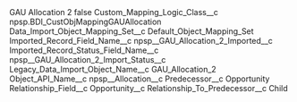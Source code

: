 <?xml version="1.0" encoding="UTF-8"?>
<CustomMetadata xmlns="http://soap.sforce.com/2006/04/metadata" xmlns:xsi="http://www.w3.org/2001/XMLSchema-instance" xmlns:xsd="http://www.w3.org/2001/XMLSchema">
    <label>GAU Allocation 2</label>
    <protected>false</protected>
    <values>
        <field>Custom_Mapping_Logic_Class__c</field>
        <value xsi:type="xsd:string">npsp.BDI_CustObjMappingGAUAllocation</value>
    </values>
    <values>
        <field>Data_Import_Object_Mapping_Set__c</field>
        <value xsi:type="xsd:string">Default_Object_Mapping_Set</value>
    </values>
    <values>
        <field>Imported_Record_Field_Name__c</field>
        <value xsi:type="xsd:string">npsp__GAU_Allocation_2_Imported__c</value>
    </values>
    <values>
        <field>Imported_Record_Status_Field_Name__c</field>
        <value xsi:type="xsd:string">npsp__GAU_Allocation_2_Import_Status__c</value>
    </values>
    <values>
        <field>Legacy_Data_Import_Object_Name__c</field>
        <value xsi:type="xsd:string">GAU_Allocation_2</value>
    </values>
    <values>
        <field>Object_API_Name__c</field>
        <value xsi:type="xsd:string">npsp__Allocation__c</value>
    </values>
    <values>
        <field>Predecessor__c</field>
        <value xsi:type="xsd:string">Opportunity</value>
    </values>
    <values>
        <field>Relationship_Field__c</field>
        <value xsi:type="xsd:string">Opportunity__c</value>
    </values>
    <values>
        <field>Relationship_To_Predecessor__c</field>
        <value xsi:type="xsd:string">Child</value>
    </values>
</CustomMetadata>
